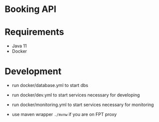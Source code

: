# Booking API

# Requirements
- Java 11
- Docker

# Development
- run docker/database.yml to start dbs
- run docker/dev.yml to start services necessary for developing
- run docker/monitoring.yml to start services necessary for monitoring

- use maven wrapper `./mvnw` if you are on FPT proxy

